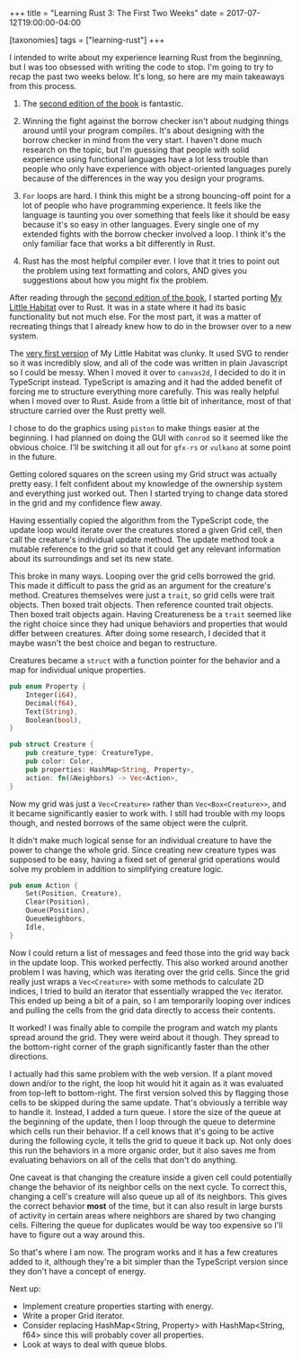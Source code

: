 +++
title = "Learning Rust 3: The First Two Weeks"
date =  2017-07-12T19:00:00-04:00

[taxonomies]
tags = ["learning-rust"]
+++

I intended to write about my experience learning Rust from the beginning, but I was too obsessed with writing the code to stop.  I'm going to try to recap the past two weeks below.  It's long, so here are my main takeaways from this process.

1. The [second edition of the book][rust-second-ed] is fantastic.

2. Winning the fight against the borrow checker isn't about nudging things around until your program compiles.  It's about designing with the borrow checker in mind from the very start.  I haven't done much research on the topic, but I'm guessing that people with solid experience using functional languages have a lot less trouble than people who only have experience with object-oriented languages purely because of the differences in the way you design your programs.

3. `For` loops are hard.  I think this might be a strong bouncing-off point for a lot of people who have programming experience.  It feels like the language is taunting you over something that feels like it should be easy because it's so easy in other languages.  Every single one of my extended fights with the borrow checker involved a loop.  I think it's the only familiar face that works a bit differently in Rust.

4. Rust has the most helpful compiler ever.  I love that it tries to point out the problem using text formatting and colors, AND gives you suggestions about how you might fix the problem.

After reading through the [second edition of the book][rust-second-ed], I started porting [My Little Habitat][mlh] over to Rust.  It was in a state where it had its basic functionality but not much else.  For the most part, it was a matter of recreating things that I already knew how to do in the browser over to a new system.

The [very first version][mlh-old] of My Little Habitat was clunky.  It used SVG to render so it was incredibly slow, and all of the code was written in plain Javascript so I could be messy.  When I moved it over to `canvas2d`, I decided to do it in TypeScript instead.  TypeScript is amazing and it had the added benefit of forcing me to structure everything more carefully.  This was really helpful when I moved over to Rust.  Aside from a little bit of inheritance, most of that structure carried over the Rust pretty well.

I chose to do the graphics using `piston` to make things easier at the beginning.  I had planned on doing the GUI with `conrod` so it seemed like the obvious choice.  I'll be switching it all out for `gfx-rs` or `vulkano` at some point in the future.

Getting colored squares on the screen using my Grid struct was actually pretty easy.  I felt confident about my knowledge of the ownership system and everything just worked out.  Then I started trying to change data stored in the grid and my confidence flew away.

Having essentially copied the algorithm from the TypeScript code, the update loop would iterate over the creatures stored a given Grid cell, then call the creature's individual update method.  The update method took a mutable reference to the grid so that it could get any relevant information about its surroundings and set its new state.

This broke in many ways.  Looping over the grid cells borrowed the grid.  This made it difficult to pass the grid as an argument for the creature's method.  Creatures themselves were just a `trait`, so grid cells were trait objects.  Then boxed trait objects.  Then reference counted trait objects.  Then boxed trait objects again.  Having Creatureness be a `trait` seemed like the right choice since they had unique behaviors and properties that would differ between creatures.  After doing some research, I decided that it maybe wasn't the best choice and began to restructure.

Creatures became a `struct` with a function pointer for the behavior and a map for individual unique properties.

```rust
pub enum Property {
    Integer(i64),
    Decimal(f64),
    Text(String),
    Boolean(bool),
}

pub struct Creature {
    pub creature_type: CreatureType,
    pub color: Color,
    pub properties: HashMap<String, Property>,
    action: fn(&Neighbors) -> Vec<Action>,
}
```

Now my grid was just a `Vec<Creature>` rather than `Vec<Box<Creature>>`, and it became significantly easier to work with.  I still had trouble with my loops though, and nested borrows of the same object were the culprit.

It didn't make much logical sense for an individual creature to have the power to change the whole grid.  Since creating new creature types was supposed to be easy, having a fixed set of general grid operations would solve my problem in addition to simplifying creature logic.

```rust
pub enum Action {
    Set(Position, Creature),
    Clear(Position),
    Queue(Position),
    QueueNeighbors,
    Idle,
}
```

Now I could return a list of messages and feed those into the grid way back in the update loop.  This worked perfectly. This also worked around another problem I was having, which was iterating over the grid cells.  Since the grid really just wraps a `Vec<Creature>` with some methods to calculate 2D indices, I tried to build an iterator that essentially wrapped the `Vec` iterator.  This ended up being a bit of a pain, so I am temporarily looping over indices and pulling the cells from the grid data directly to access their contents.

It worked!  I was finally able to compile the program and watch my plants spread around the grid.  They were weird about it though.  They spread to the bottom-right corner of the graph significantly faster than the other directions.

I actually had this same problem with the web version.  If a plant moved down and/or to the right, the loop hit would hit it again as it was evaluated from top-left to bottom-right.  The first version solved this by flagging those cells to be skipped during the same update.  That's obviously a terrible way to handle it.  Instead, I added a turn queue.  I store the size of the queue at the beginning of the update, then I loop through the queue to determine which cells run their behavior.  If a cell knows that it's going to be active during the following cycle, it tells the grid to queue it back up.  Not only does this run the behaviors in a more organic order, but it also saves me from evaluating behaviors on all of the cells that don't do anything.

One caveat is that changing the creature inside a given cell could potentially change the behavior of its neighbor cells on the next cycle.  To correct this, changing a cell's creature will also queue up all of its neighbors.  This gives the correct behavior **most** of the time, but it can also result in large bursts of activity in certain areas where neighbors are shared by two changing cells.  Filtering the queue for duplicates would be way too expensive so I'll have to figure out a way around this.

So that's where I am now.  The program works and it has a few creatures added to it, although they're a bit simpler than the TypeScript version since they don't have a concept of energy.

Next up:
* Implement creature properties starting with energy.
* Write a proper Grid iterator.
* Consider replacing HashMap<String, Property> with HashMap<String, f64> since this will probably cover all properties.
* Look at ways to deal with queue blobs.

[mlh]: http://picklenerd.com/mylittlehab/
[mlh-old]: http://picklenerd.com/mylittlehab-old/
[rust-second-ed]: https://doc.rust-lang.org/book/second-edition/
